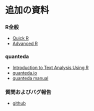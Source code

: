 追加の資料
======

### R全般
* [Quick R](http://www.statmethods.net)
* [Advanced R](http://adv-r.had.co.nz)

### quanteda
* [Introduction to Text Analysis Using R](https://github.com/kbenoit/ITAUR) 
* [quanteda.io](http://quanteda.io/articles/quickstart.html)
* [quanteda manual](https://cran.r-project.org/web/packages/quanteda/quanteda.pdf)

### 質問およびバグ報告
* [github](https://github.com/kbenoit/quanteda/issues)
